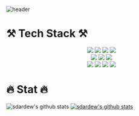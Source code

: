 ![header](https://capsule-render.vercel.app/api?type=rect&color=gradient&height=300&text=Sdardew%20Valley)

<!-- ![header](https://capsule-render.vercel.app/api?type=slice&color=gradient&customColorList=26&fontColor=000000&height=300&section=header&text=Sdardew%20Valley&fontSize=90) -->


# ⚒ Tech Stack ⚒

<p align="center">

  <img src="https://img.shields.io/badge/JAVA-007396?style=for-the-badge&logo=java&logoColor=white" />
  <img src="https://img.shields.io/badge/Python-3776AB?style=for-the-badge&logo=python&logoColor=white" />
  <img src="https://img.shields.io/badge/Go-00ADD8?style=for-the-badge&logo=go&logoColor=white" />
  <img src="https://img.shields.io/badge/MySQL-4479A1?style=for-the-badge&logo=mysql&logoColor=white" />
  <br />
  <img src="https://img.shields.io/badge/SpringBoot-6DB33F?style=for-the-badge&logo=SpringBoot&logoColor=white" />
  <img src="https://img.shields.io/badge/SpringSecurity-6DB33F?style=for-the-badge&logo=SpringSecurity&logoColor=white" />
  <img src="https://img.shields.io/badge/JPA-6DB33F?style=for-the-badge&logo=spring&logoColor=white" />
  <br>
  <img src="https://img.shields.io/badge/Postman-FF6C37?style=for-the-badge&logo=Postman&logoColor=white" />
  <img src="https://img.shields.io/badge/gradle-02303A?style=for-the-badge&logo=gradle&logoColor=white" />
  <img src="https://img.shields.io/badge/github-181717?style=for-the-badge&logo=github&logoColor=white" />
  <img src="https://img.shields.io/badge/intellijidea-000000?style=for-the-badge&logo=intellijidea&logoColor=white" />

</p>

# 🔥 Stat 🔥
![sdardew's github stats](https://github-readme-stats.vercel.app/api?username=sdardew&show_icons=true)
[![sdardew's github stats](https://github-readme-stats.vercel.app/api/top-langs/?username=sdardew&show_icons=true&hide_border=true&title_color=004386&icon_color=004386&layout=compact)](https://github.com/sdardew)
